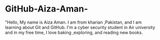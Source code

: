 # GitHub-Aiza-Aman-
"Hello, My name is Aiza Aman. I am from kharian ,Pakistan, and I am learning about Git and GitHub. I'm a cyber security student in Air university and in my free time, I love baking ,exploring, and reading new books.  

